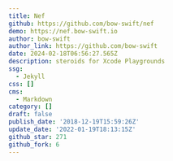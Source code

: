 ```yaml
---
title: Nef
github: https://github.com/bow-swift/nef
demo: https://nef.bow-swift.io
author: bow-swift
author_link: https://github.com/bow-swift
date: 2024-02-18T06:56:27.565Z
description: steroids for Xcode Playgrounds
ssg:
  - Jekyll
css: []
cms:
  - Markdown
category: []
draft: false
publish_date: '2018-12-19T15:59:26Z'
update_date: '2022-01-19T18:13:15Z'
github_star: 271
github_fork: 6
---
```

